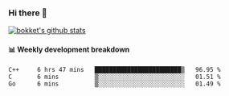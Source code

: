 ### Hi there 👋
[![bokket's github stats](https://github-readme-stats.vercel.app/api?username=bokket&show_icons=true&count_private=true)](https://github.com/anuraghazra/github-readme-stats)

#### :bar_chart: Weekly development breakdown
<!--START_SECTION:waka-->
```text
C++     6 hrs 47 mins   ████████████████████████▒   96.95 % 
C       6 mins          ▒░░░░░░░░░░░░░░░░░░░░░░░░   01.51 % 
Go      6 mins          ▒░░░░░░░░░░░░░░░░░░░░░░░░   01.49 % 
```
<!--END_SECTION:waka-->
